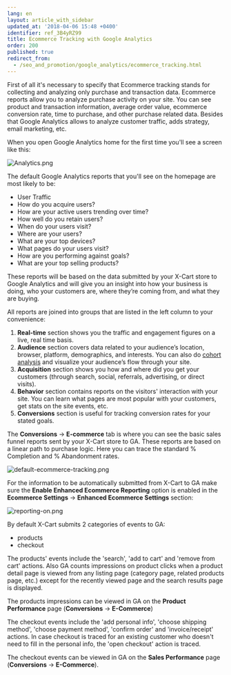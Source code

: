 ```yaml
---
lang: en
layout: article_with_sidebar
updated_at: '2018-04-06 15:48 +0400'
identifier: ref_3B4yRZ99
title: Ecommerce Tracking with Google Analytics
order: 200
published: true
redirect_from:
  - /seo_and_promotion/google_analytics/ecommerce_tracking.html
---
```

First of all it's necessary to specify that Ecommerce tracking stands for collecting and analyzing only purchase and transaction data. Ecommerce reports allow you to analyze purchase activity on your site. You can see product and transaction information, average order value, ecommerce conversion rate, time to purchase, and other purchase related data. Besides that Google Analytics allows to analyze customer traffic, adds strategy, email marketing, etc.

When you open Google Analytics home for the first time you'll see a screen like this:

![Analytics.png]({{site.baseurl}}/attachments/ref_3B4yRZ99/Analytics.png)

The default Google Analytics reports that you'll see on the homepage are most likely to be:
* User Traffic 
* How do you acquire users?
* How are your active users trending over time?
* How well do you retain users?
* When do your users visit?
* Where are your users?
* What are your top devices?
* What pages do your users visit?
* How are you performing against goals?
* What are your top selling products?

These reports will be based on the data submitted by your X-Cart store to Google Analytics and will give you an insight into how your business is doing, who your customers are, where they’re coming from, and what they are buying.

All reports are joined into groups that are listed in the left column to your convenience: 

1. **Real-time** section shows you the traffic and engagement figures on a live, real time basis.
2. **Audience** section covers data related to your audience’s location, browser, platform, demographics, and interests. You can also do [cohort analysis](https://support.google.com/analytics/answer/6158745?hl=en "Ecommerce Tracking with Google Analytics") and visualize your audience’s flow through your site.
3. **Acquisition** section shows you how and where did you get your customers (through search, social, referrals, advertising, or direct visits).
4. **Behavior** section contains reports on the visitors' interaction with your site. You can learn what pages are most popular with your customers, get stats on the site events, etc.
5. **Conversions** section is useful for tracking conversion rates for your stated goals. 


The **Conversions** -> **E-commerce** tab is where you can see the basic sales funnel reports sent by your X-Cart store to GA. These reports are based on a linear path to purchase logic. Here you can trace the standard % Completion and % Abandonment rates.
  
![default-ecommerce-tracking.png]({{site.baseurl}}/attachments/ref_3B4yRZ99/default-ecommerce-tracking.png)

For the information to be automatically submitted from X-Cart to GA make sure the **Enable Enhanced Ecommerce Reporting** option is enabled in the **Ecommerce Settings** -> **Enhanced Ecommerce Settings** section:

![reporting-on.png]({{site.baseurl}}/attachments/ref_3B4yRZ99/reporting-on.png)

By default X-Cart submits 2 categories of events to GA:
- products
- checkout

The products' events include the 'search', 'add to cart' and 'remove from cart' actions. Also GA counts impressions on product clicks when a product detail page is viewed from any listing page (category page, related products page, etc.) except for the recently viewed page and the search results page is displayed.

The products impressions can be viewed in GA on the **Product Performance** page (**Conversions** -> **E-Commerce**)

The checkout events include the 'add personal info', 'choose shipping method', 'choose payment method', 'confirm order' and 'invoice/receipt' actions. In case checkout is traced for an existing customer who doesn't need to fill in the personal info, the 'open checkout' action is traced. 

The checkout events can be viewed in GA on the **Sales Performance** page (**Conversions** -> **E-Commerce**).

